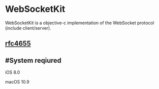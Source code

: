# WebSocketKit
WebSocketKit is a objective-c implementation of the WebSocket protocol (include client/server).

[rfc4655](https://tools.ietf.org/html/rfc6455)
------
#System reqiured
-------
iOS 8.0

macOS 10.9